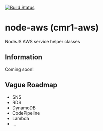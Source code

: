 [![Build Status](https://travis-ci.org/cmr1/node-aws.svg?branch=master)](https://travis-ci.org/cmr1/node-aws)

# node-aws (cmr1-aws)
NodeJS AWS service helper classes


## Information
Coming soon!


## Vague Roadmap

* SNS
* RDS
* DynamoDB
* CodePipeline
* Lambda
* ...
